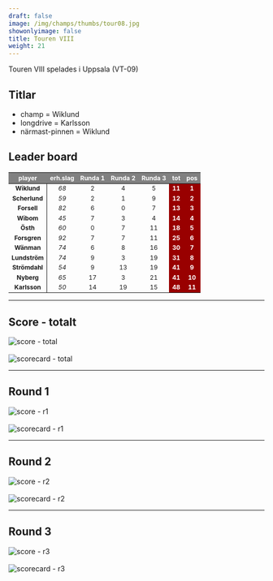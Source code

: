 ```yaml
---  
draft: false  
image: /img/champs/thumbs/tour08.jpg  
showonlyimage: false  
title: Touren VIII  
weight: 21  
---
```


Touren VIII spelades i Uppsala (VT-09)

<!--more-->

Titlar
------

-   champ = Wiklund  
-   longdrive = Karlsson  
-   närmast-pinnen = Wiklund

Leader board
------------

<table class="table table-striped table-bordered table-hover table-condensed table-responsive" style="font-size: 12px; ">
 <thead>
  <tr>
   <th style="text-align:center;font-weight: bold;color: white !important;background-color: gray !important;"> player </th>
   <th style="text-align:center;font-weight: bold;color: white !important;background-color: gray !important;"> erh.slag </th>
   <th style="text-align:center;font-weight: bold;color: white !important;background-color: gray !important;"> Runda 1 </th>
   <th style="text-align:center;font-weight: bold;color: white !important;background-color: gray !important;"> Runda 2 </th>
   <th style="text-align:center;font-weight: bold;color: white !important;background-color: gray !important;"> Runda 3 </th>
   <th style="text-align:center;font-weight: bold;color: white !important;background-color: gray !important;"> tot </th>
   <th style="text-align:center;font-weight: bold;color: white !important;background-color: gray !important;"> pos </th>
  </tr>
 </thead>
<tbody>
  <tr>
   <td style="text-align:center;font-weight: bold;background-color: gray50 !important;border-right:1px solid;"> Wiklund </td>
   <td style="text-align:center;font-style: italic;"> 68 </td>
   <td style="text-align:center;"> 2 </td>
   <td style="text-align:center;"> 4 </td>
   <td style="text-align:center;"> 5 </td>
   <td style="text-align:center;font-weight: bold;color: white !important;background-color: #990000 !important;"> 11 </td>
   <td style="text-align:center;font-weight: bold;color: white !important;background-color: #990000 !important;"> 1 </td>
  </tr>
  <tr>
   <td style="text-align:center;font-weight: bold;background-color: gray50 !important;border-right:1px solid;"> Scherlund </td>
   <td style="text-align:center;font-style: italic;"> 59 </td>
   <td style="text-align:center;"> 2 </td>
   <td style="text-align:center;"> 1 </td>
   <td style="text-align:center;"> 9 </td>
   <td style="text-align:center;font-weight: bold;color: white !important;background-color: #990000 !important;"> 12 </td>
   <td style="text-align:center;font-weight: bold;color: white !important;background-color: #990000 !important;"> 2 </td>
  </tr>
  <tr>
   <td style="text-align:center;font-weight: bold;background-color: gray50 !important;border-right:1px solid;"> Forsell </td>
   <td style="text-align:center;font-style: italic;"> 82 </td>
   <td style="text-align:center;"> 6 </td>
   <td style="text-align:center;"> 0 </td>
   <td style="text-align:center;"> 7 </td>
   <td style="text-align:center;font-weight: bold;color: white !important;background-color: #990000 !important;"> 13 </td>
   <td style="text-align:center;font-weight: bold;color: white !important;background-color: #990000 !important;"> 3 </td>
  </tr>
  <tr>
   <td style="text-align:center;font-weight: bold;background-color: gray50 !important;border-right:1px solid;"> Wibom </td>
   <td style="text-align:center;font-style: italic;"> 45 </td>
   <td style="text-align:center;"> 7 </td>
   <td style="text-align:center;"> 3 </td>
   <td style="text-align:center;"> 4 </td>
   <td style="text-align:center;font-weight: bold;color: white !important;background-color: #990000 !important;"> 14 </td>
   <td style="text-align:center;font-weight: bold;color: white !important;background-color: #990000 !important;"> 4 </td>
  </tr>
  <tr>
   <td style="text-align:center;font-weight: bold;background-color: gray50 !important;border-right:1px solid;"> Östh </td>
   <td style="text-align:center;font-style: italic;"> 60 </td>
   <td style="text-align:center;"> 0 </td>
   <td style="text-align:center;"> 7 </td>
   <td style="text-align:center;"> 11 </td>
   <td style="text-align:center;font-weight: bold;color: white !important;background-color: #990000 !important;"> 18 </td>
   <td style="text-align:center;font-weight: bold;color: white !important;background-color: #990000 !important;"> 5 </td>
  </tr>
  <tr>
   <td style="text-align:center;font-weight: bold;background-color: gray50 !important;border-right:1px solid;"> Forsgren </td>
   <td style="text-align:center;font-style: italic;"> 92 </td>
   <td style="text-align:center;"> 7 </td>
   <td style="text-align:center;"> 7 </td>
   <td style="text-align:center;"> 11 </td>
   <td style="text-align:center;font-weight: bold;color: white !important;background-color: #990000 !important;"> 25 </td>
   <td style="text-align:center;font-weight: bold;color: white !important;background-color: #990000 !important;"> 6 </td>
  </tr>
  <tr>
   <td style="text-align:center;font-weight: bold;background-color: gray50 !important;border-right:1px solid;"> Wänman </td>
   <td style="text-align:center;font-style: italic;"> 74 </td>
   <td style="text-align:center;"> 6 </td>
   <td style="text-align:center;"> 8 </td>
   <td style="text-align:center;"> 16 </td>
   <td style="text-align:center;font-weight: bold;color: white !important;background-color: #990000 !important;"> 30 </td>
   <td style="text-align:center;font-weight: bold;color: white !important;background-color: #990000 !important;"> 7 </td>
  </tr>
  <tr>
   <td style="text-align:center;font-weight: bold;background-color: gray50 !important;border-right:1px solid;"> Lundström </td>
   <td style="text-align:center;font-style: italic;"> 74 </td>
   <td style="text-align:center;"> 9 </td>
   <td style="text-align:center;"> 3 </td>
   <td style="text-align:center;"> 19 </td>
   <td style="text-align:center;font-weight: bold;color: white !important;background-color: #990000 !important;"> 31 </td>
   <td style="text-align:center;font-weight: bold;color: white !important;background-color: #990000 !important;"> 8 </td>
  </tr>
  <tr>
   <td style="text-align:center;font-weight: bold;background-color: gray50 !important;border-right:1px solid;"> Strömdahl </td>
   <td style="text-align:center;font-style: italic;"> 54 </td>
   <td style="text-align:center;"> 9 </td>
   <td style="text-align:center;"> 13 </td>
   <td style="text-align:center;"> 19 </td>
   <td style="text-align:center;font-weight: bold;color: white !important;background-color: #990000 !important;"> 41 </td>
   <td style="text-align:center;font-weight: bold;color: white !important;background-color: #990000 !important;"> 9 </td>
  </tr>
  <tr>
   <td style="text-align:center;font-weight: bold;background-color: gray50 !important;border-right:1px solid;"> Nyberg </td>
   <td style="text-align:center;font-style: italic;"> 65 </td>
   <td style="text-align:center;"> 17 </td>
   <td style="text-align:center;"> 3 </td>
   <td style="text-align:center;"> 21 </td>
   <td style="text-align:center;font-weight: bold;color: white !important;background-color: #990000 !important;"> 41 </td>
   <td style="text-align:center;font-weight: bold;color: white !important;background-color: #990000 !important;"> 10 </td>
  </tr>
  <tr>
   <td style="text-align:center;font-weight: bold;background-color: gray50 !important;border-right:1px solid;"> Karlsson </td>
   <td style="text-align:center;font-style: italic;"> 50 </td>
   <td style="text-align:center;"> 14 </td>
   <td style="text-align:center;"> 19 </td>
   <td style="text-align:center;"> 15 </td>
   <td style="text-align:center;font-weight: bold;color: white !important;background-color: #990000 !important;"> 48 </td>
   <td style="text-align:center;font-weight: bold;color: white !important;background-color: #990000 !important;"> 11 </td>
  </tr>
</tbody>
</table>

------------------------------------------------------------------------

Score - totalt
--------------

<img src="/results/tour08/relnet.lineplot.all.png" alt="score - total">
<br><br>
<img src="/results/tour08/absgross.scorecard.all.png" alt="scorecard - total">

------------------------------------------------------------------------

Round 1
-------

<img src="/results/tour08/relnet.lineplot.r1.png" alt="score - r1">
<br><br>
<img src="/results/tour08/absgross.scorecard.r1.png" alt="scorecard - r1">

------------------------------------------------------------------------

Round 2
-------

<img src="/results/tour08/relnet.lineplot.r2.png" alt="score - r2">
<br><br>
<img src="/results/tour08/absgross.scorecard.r2.png" alt="scorecard - r2">

------------------------------------------------------------------------

Round 3
-------

<img src="/results/tour08/relnet.lineplot.r3.png" alt="score - r3">
<br><br>
<img src="/results/tour08/absgross.scorecard.r3.png" alt="scorecard - r3">
